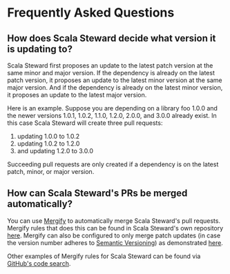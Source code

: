 # Frequently Asked Questions

## How does Scala Steward decide what version it is updating to?

Scala Steward first proposes an update to the latest patch version at the
same minor and major version. If the dependency is already on the latest patch
version, it proposes an update to the latest minor version at the same major
version. And if the dependency is already on the latest minor version, it
proposes an update to the latest major version.

Here is an example. Suppose you are depending on a library foo 1.0.0 and the
newer versions 1.0.1, 1.0.2, 1.1.0, 1.2.0, 2.0.0, and 3.0.0 already exist.
In this case Scala Steward will create three pull requests:

1. updating 1.0.0 to 1.0.2
1. updating 1.0.2 to 1.2.0
1. and updating 1.2.0 to 3.0.0

Succeeding pull requests are only created if a dependency is on the latest
patch, minor, or major version.

## How can Scala Steward's PRs be merged automatically?

You can use [Mergify](https://mergify.io) to automatically merge Scala Steward's
pull requests. Mergify rules that does this can be found in Scala Steward's own
repository [here](https://github.com/fthomas/scala-steward/blob/master/.mergify.yml).
Mergify can also be configured to only merge patch updates (in case the version
number adheres to [Semantic Versioning](https://semver.org/)) as demonstrated
[here](https://github.com/fthomas/refined/blob/master/.mergify.yml).

Other examples of Mergify rules for Scala Steward can be found via
[GitHub's code search](https://github.com/search?p=6&q=%22author%3Dscala-steward%22+filename%3A.mergify.yml&type=Code).

